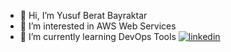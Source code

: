 - 👋 Hi, I’m Yusuf Berat Bayraktar
- 👀 I’m interested in AWS Web Services
- 🌱 I’m currently learning DevOps Tools
[![linkedin](https://img.shields.io/badge/Linkedin-000000?style=for-the-badge&logo=Linkedin&logoColor=white)](https://www.linkedin.com/in/yusuf-berat-bayraktar-733417216/)
